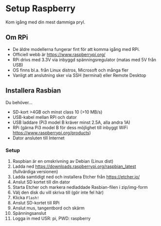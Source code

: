 # Setup Raspberry
Kom igång med din mest dammiga pryl. 

## Om RPi
* De äldre modellerna fungerar fint för att komma igång med RPi. 
* Officiell webb är https://www.raspberrypi.org/
* RPi drivs med 3.3V via inbyggd spänningsregulator (matas med 5V från USB)
* OS finns bl.a. från Linux distros, Microsoft och många fler
* Vanligt att anslutning sker via SSH (terminal) eller Remote Desktop 

## Installera Rasbian
Du behöver...
* SD-kort >4GB och minst class 10 (>10 MB/s)
* USB-kabel mellan RPi och dator
* USB laddare (Pi3 model B kräver minst 2.5A, alla andra 1A)
* RPi (gärna Pi3 model B för dess möjlighet till inbyggt WiFi https://www.raspberrypi.org/products)
* Dator ansluten till Internet

### Setup
1. Raspbian är en omskrivning av Debian (Linux dist)
2. Ladda ned https://downloads.raspberrypi.org/raspbian_latest (fullvärdiga versionen)
3. Ladda samtidigt ned och installera Etcher från https://etcher.io/
4. Anslut SD kortet till din dator
5. Starta Etcher och markera nedladdade Rasbian-filen i zip/img-form
6. Välj den disk du vill skriva till (gör inte fel här)
7. Klicka ```Flash!```
8. Anslut SD-kortet till RPi
9. Anslut mus, tangentbord och skärm
10. Spänningsanslut
11. Logga in med USR: pi, PWD: raspberry
